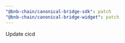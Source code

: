 ```yaml
---
"@bnb-chain/canonical-bridge-sdk": patch
"@bnb-chain/canonical-bridge-widget": patch
---
```


Update cicd
